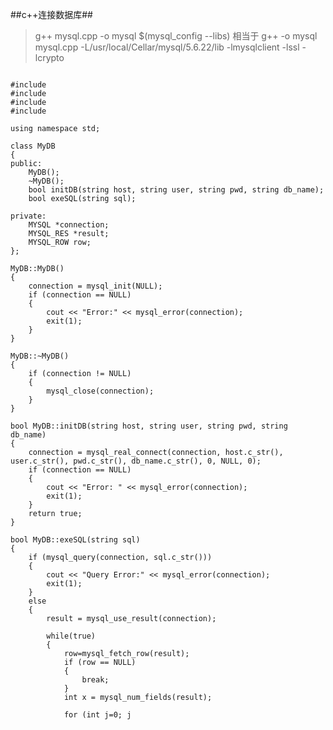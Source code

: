 ##c++连接数据库##

> g++ mysql.cpp -o mysql $(mysql_config --libs)  相当于 g++ -o mysql mysql.cpp -L/usr/local/Cellar/mysql/5.6.22/lib  -lmysqlclient  -lssl -lcrypto

<pre><code>
#include <iostream>
#include <string>
#include <cstdlib>
#include <mysql/mysql.h>

using namespace std;

class MyDB
{
public:
    MyDB();
    ~MyDB();
    bool initDB(string host, string user, string pwd, string db_name);
    bool exeSQL(string sql);
    
private:
    MYSQL *connection;
    MYSQL_RES *result;
    MYSQL_ROW row;
};

MyDB::MyDB()
{
    connection = mysql_init(NULL);
    if (connection == NULL)
    {
        cout << "Error:" << mysql_error(connection);
        exit(1);
    }
}

MyDB::~MyDB()
{
    if (connection != NULL)
    {
        mysql_close(connection);
    }
}

bool MyDB::initDB(string host, string user, string pwd, string db_name)
{
    connection = mysql_real_connect(connection, host.c_str(), user.c_str(), pwd.c_str(), db_name.c_str(), 0, NULL, 0);
    if (connection == NULL)
    {
        cout << "Error: " << mysql_error(connection);
        exit(1);
    }
    return true;
}

bool MyDB::exeSQL(string sql)
{
    if (mysql_query(connection, sql.c_str()))
    {
        cout << "Query Error:" << mysql_error(connection);
        exit(1);
    }
    else
    {
        result = mysql_use_result(connection);
        
        while(true)
        {
            row=mysql_fetch_row(result);
            if (row == NULL)
            {
                break;
            }
            int x = mysql_num_fields(result);
            
            for (int j=0; j<x; ++j)
            {
                cout << row[j] << " ";
            }
            
            cout << endl;
        }
        mysql_free_result(result);
    }
    return true;
}

int main()
{
    MyDB db;
    db.initDB("localhost", "", "", "test");
    db.exeSQL("SELECT * FROM t_test_user");
    return 0;
}
</code></pre>




